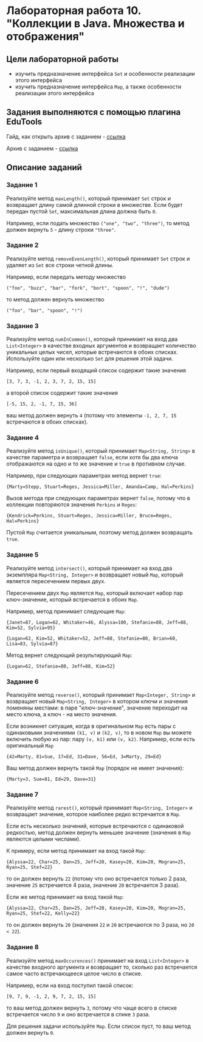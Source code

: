 # Лабораторная работа 10. "Коллекции в Java. Множества и отображения"

## Цели лабораторной работы

- изучить предназначение интерфейса `Set` и особенности реализации этого интерфейса
- изучить предназначение интерфейса `Map`, а также особенности реализации этого интерфейса

## Задания выполняются с помощью плагина EduTools

Гайд, как открыть архив с заданием - [ссылка](https://cutt.ly/UTwaAAu)

Архив с заданием - [ссылка](https://www.dropbox.com/s/v30odx856to1vqx/Java_Collections__part_2.zip?dl=1)

## Описание заданий

### Задание 1

Реализуйте метод `maxLength()`, который принимает `Set` строк и возвращает длину самой длинной строки в множестве. Если будет передан пустой `Set`, максимальная длина должна быть `0`.

Например, если подать множество `("one", "two", "three")`, то метод должен вернуть `5` - длину строки `"three"`.

### Задание 2

Реализуйте метод `removeEvenLength()`, который принимает `Set` строк и удаляет из `Set` все строки четной длины.

Например, если передать методу множество

`("foo", "buzz", "bar", "fork", "bort", "spoon", "!", "dude")`

то метод должен вернуть множество

`("foo", "bar", "spoon", "!")`

### Задание 3

Реализуйте метод `numInCommon()`, который принимает на вход два `List<Integer>` в качестве входных аргументов и возвращает количество уникальных целых чисел, которые встречаются в обоих списках. Используйте один или несколько `Set` для решения этой задачи.

Например, если первый входящий список содержит такие значения

`[3, 7, 3, -1, 2, 3, 7, 2, 15, 15]`

а второй список содержит такие значения

`[-5, 15, 2, -1, 7, 15, 36]`

ваш метод должен вернуть `4` (потому что элементы `-1, 2, 7, 15` встречаются в обоих списках).

### Задание 4

Реализуйте метод `isUnique()`, который принимает `Map<String, String>` в качестве параметра и возвращает `false`, если хотя бы два ключа отображаются на одно и то же значение и `true` в противном случае.

Например, при следующих параметрах метод вернет `true`:

`{Marty=Stepp, Stuart=Reges, Jessica=Miller, Amanda=Camp, Hal=Perkins}`

Вызов метода при следующих параметрах вернет `false`, потому что в коллекции повторяются значения `Perkins` и `Reges`:

`{Kendrick=Perkins, Stuart=Reges, Jessica=Miller, Bruce=Reges, Hal=Perkins}`

Пустой `Map` считается уникальным, поэтому метод должен возвращать `true`.

### Задание 5

Реализуйте метод `intersect()`, который принимает на вход два экземпляра `Map<String, Integer>` и возвращает новый `Map`, который является пересечением первых двух.

Пересечением двух `Map` является `Map`, который включает набор пар ключ-значение, который встречается в обоих `Map`.

Например, метод принимает следующие `Map`:

`{Janet=87, Logan=62, Whitaker=46, Alyssa=100, Stefanie=80, Jeff=88, Kim=52, Sylvia=95}`

`{Logan=62, Kim=52, Whitaker=52, Jeff=88, Stefanie=80, Brian=60, Lisa=83, Sylvia=87}`

Метод вернет следующий результирующий `Map`:

`{Logan=62, Stefanie=80, Jeff=88, Kim=52}`

### Задание 6

Реализуйте метод `reverse()`, который принимает `Map<Integer, String>` и возвращает новый `Map<String, Integer>` в котором ключи и значения поменяны местами: в паре "ключ-значение", значение переходит на место ключа, а ключ - на место значения.

Если возникнет ситуация, когда в оригинальном `Map` есть пары с одинаковыми значениями `(k1, v)` и `(k2, v)`, то в новом `Map` вы можете включить любую из пар: пару `(v, k1)` или `(v, k2)`.
Например, если есть оригинальный `Map`

`{42=Marty, 81=Sue, 17=Ed, 31=Dave, 56=Ed, 3=Marty, 29=Ed}`

Ваш метод должен вернуть такой `Map` (порядок не имеет значения):

`{Marty=3, Sue=81, Ed=29, Dave=31}`

### Задание 7

Реализуйте метод `rarest()`, который принимает `Map<String, Integer>` и возвращает значение, которое наиболее редко встречается в `Map`.

Если есть несколько значений, которые встречаются с одинаковой редкостью, метод должен вернуть меньшее значение (значения в `Map` являются целыми числами).

К примеру, если метод принимает на вход такой `Map`:

`{Alyssa=22, Char=25, Dan=25, Jeff=20, Kasey=20, Kim=20, Mogran=25, Ryan=25, Stef=22}`

то он должен вернуть `22` (потому что оно встречается только 2 раза, значение `25` встречается 4 раза, значение `20` встречается 3 раза).

Если же метод принимает на вход такой `Map`:

`{Alyssa=22, Char=25, Dan=25, Jeff=20, Kasey=20, Kim=20, Mogran=25, Ryan=25, Stef=22, Kelly=22}`

то он должен вернуть `20` (значения `22` и `20` встречаются по 3 раза, но `20 < 22`).

### Задание 8

Реализуйте метод `maxOccurences()` принимает на вход `List<Integer>` в качестве входного аргумента и возвращает то, сколько раз встречается самое часто встречающееся целое число в списке.

Например, если на вход поступил такой список:

`[9, 7, 9, -1, 2, 9, 7, 2, 15, 15]`

то ваш метод должен вернуть `3`, потому что чаще всего в списке встречается число `9` и оно встречается в спике `3` раза.

Для решения задачи используйте `Map`. Если список пуст, то ваш метод должен вернуть `0`.
